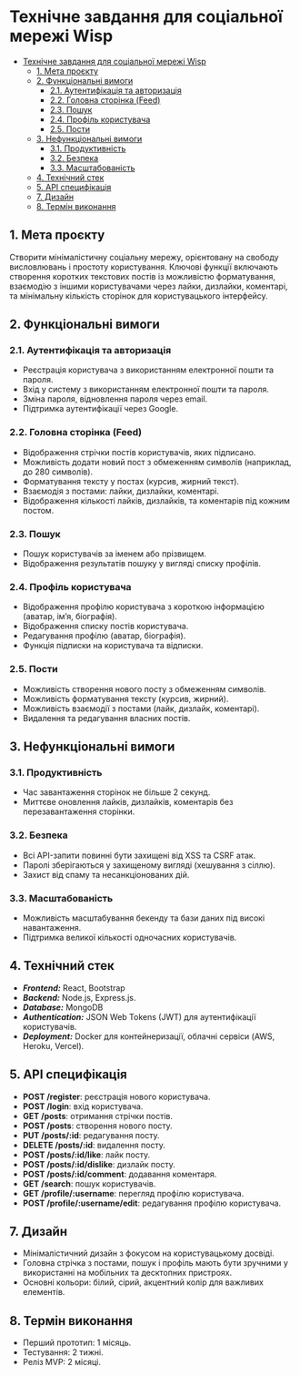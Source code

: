 # Технічне завдання для соціальної мережі Wisp

- [Технічне завдання для соціальної мережі Wisp](#технічне-завдання-для-соціальної-мережі-wisp)
  - [1. Мета проєкту](#1-мета-проєкту)
  - [2. Функціональні вимоги](#2-функціональні-вимоги)
    - [2.1. Аутентифікація та авторизація](#21-аутентифікація-та-авторизація)
    - [2.2. Головна сторінка (Feed)](#22-головна-сторінка-feed)
    - [2.3. Пошук](#23-пошук)
    - [2.4. Профіль користувача](#24-профіль-користувача)
    - [2.5. Пости](#25-пости)
  - [3. Нефункціональні вимоги](#3-нефункціональні-вимоги)
    - [3.1. Продуктивність](#31-продуктивність)
    - [3.2. Безпека](#32-безпека)
    - [3.3. Масштабованість](#33-масштабованість)
  - [4. Технічний стек](#4-технічний-стек)
  - [5. API специфікація](#5-api-специфікація)
  - [7. Дизайн](#7-дизайн)
  - [8. Термін виконання](#8-термін-виконання)

## 1. Мета проєкту

Створити мінімалістичну соціальну мережу, орієнтовану на свободу висловлювань і простоту користування. Ключові функції включають створення коротких текстових постів із можливістю форматування, взаємодію з іншими користувачами через лайки, дизлайки, коментарі, та мінімальну кількість сторінок для користувацького інтерфейсу.

## 2. Функціональні вимоги

### 2.1. Аутентифікація та авторизація

- Реєстрація користувача з використанням електронної пошти та пароля.
- Вхід у систему з використанням електронної пошти та пароля.
- Зміна пароля, відновлення пароля через email.
- Підтримка аутентифікації через Google.

### 2.2. Головна сторінка (Feed)

- Відображення стрічки постів користувачів, яких підписано.
- Можливість додати новий пост з обмеженням символів (наприклад, до 280 символів).
- Форматування тексту у постах (курсив, жирний текст).
- Взаємодія з постами: лайки, дизлайки, коментарі.
- Відображення кількості лайків, дизлайків, та коментарів під кожним постом.

### 2.3. Пошук

- Пошук користувачів за іменем або прізвищем.
- Відображення результатів пошуку у вигляді списку профілів.

### 2.4. Профіль користувача

- Відображення профілю користувача з короткою інформацією (аватар, ім’я, біографія).
- Відображення списку постів користувача.
- Редагування профілю (аватар, біографія).
- Функція підписки на користувача та відписки.

### 2.5. Пости

- Можливість створення нового посту з обмеженням символів.
- Можливість форматування тексту (курсив, жирний).
- Можливість взаємодії з постами (лайк, дизлайк, коментарі).
- Видалення та редагування власних постів.

## 3. Нефункціональні вимоги

### 3.1. Продуктивність

- Час завантаження сторінок не більше 2 секунд.
- Миттєве оновлення лайків, дизлайків, коментарів без перезавантаження сторінки.

### 3.2. Безпека

- Всі API-запити повинні бути захищені від XSS та CSRF атак.
- Паролі зберігаються у захищеному вигляді (хешування з сіллю).
- Захист від спаму та несанкціонованих дій.

### 3.3. Масштабованість

- Можливість масштабування бекенду та бази даних під високі навантаження.
- Підтримка великої кількості одночасних користувачів.

## 4. Технічний стек

- **_Frontend:_** React, Bootstrap
- **_Backend:_** Node.js, Express.js.
- **_Database:_** MongoDB
- **_Authentication:_** JSON Web Tokens (JWT) для аутентифікації користувачів.
- **_Deployment:_** Docker для контейнеризації, облачні сервіси (AWS, Heroku, Vercel).

## 5. API специфікація

- **POST /register**: реєстрація нового користувача.
- **POST /login**: вхід користувача.
- **GET /posts**: отримання стрічки постів.
- **POST /posts**: створення нового посту.
- **PUT /posts/:id**: редагування посту.
- **DELETE /posts/:id**: видалення посту.
- **POST /posts/:id/like**: лайк посту.
- **POST /posts/:id/dislike**: дизлайк посту.
- **POST /posts/:id/comment**: додавання коментаря.
- **GET /search**: пошук користувачів.
- **GET /profile/:username**: перегляд профілю користувача.
- **POST /profile/:username/edit**: редагування профілю користувача.

## 7. Дизайн

- Мінімалістичний дизайн з фокусом на користувацькому досвіді.
- Головна стрічка з постами, пошук і профіль мають бути зручними у використанні на мобільних та десктопних пристроях.
- Основні кольори: білий, сірий, акцентний колір для важливих елементів.

## 8. Термін виконання

- Перший прототип: 1 місяць.
- Тестування: 2 тижні.
- Реліз MVP: 2 місяці.
